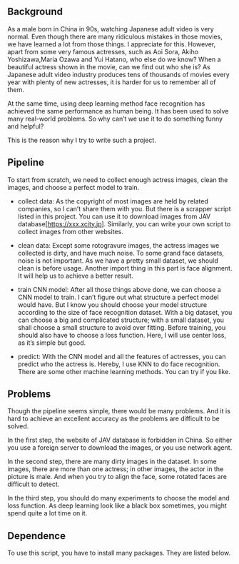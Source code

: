 ## Background

As a male born in China in 90s, watching Japanese adult video is very normal. Even though there are many ridiculous mistakes in those movies, we have learned a lot from those things. I appreciate for this. However, apart from some very famous actresses, such as Aoi Sora, Akiho Yoshizawa,Maria Ozawa and Yui Hatano, who else do we know? When a beautiful actress shown in the movie, can we find out who she is? As Japanese adult video industry produces tens of thousands of movies every year with plenty of new actresses, it is harder for us to remember all of them.

At the same time, using deep learning method face recognition has achieved the same performance as human being. It has been used to solve many real-world problems. So why can’t we use it to do something funny and helpful?

This is the reason why I try to write such a project.

## Pipeline

To start from scratch, we need to collect enough actress images, clean the images, and choose a perfect model to train. 

-	collect data: As the copyright of most images are held by related companies, so I can’t share them with you. But there is a scrapper script listed in this project. You can use it to download images from JAV database[https://xxx.xcity.jp]. Similarly, you can write your own script to collect images from other websites.

-	clean data: Except some rotogravure images, the actress images we collected is dirty, and have much noise. To some grand face datasets, noise is not important. As we have a pretty small dataset, we should clean is before usage. Another import thing in this part is face alignment. It will help us to achieve a better result.

-	train CNN model: After all those things above done, we can choose a CNN model to train. I can’t figure out what structure a perfect model would have. But I know you should choose your model structure according to the size of face recognition dataset. With a big dataset, you can choose a big and complicated structure; with a small dataset, you shall choose a small structure to avoid over fitting. Before training, you should also have to choose a loss function. Here, I will use center loss, as it’s simple but good.

-	predict: With the CNN model and all the features of actresses, you can predict who the actress is. Hereby, I use KNN to do face recognition. There are some other machine learning methods. You can try if you like.

## Problems

Though the pipeline seems simple, there would be many problems. And it is hard to achieve an excellent accuracy as the problems are difficult to be solved. 

In the first step, the website of JAV database is forbidden in China. So either you use a foreign server to download the images, or you use network agent. 

In the second step, there are many dirty images in the dataset. In some images, there are more than one actress; in other images, the actor in the picture is male. And when you try to align the face, some rotated faces are difficult to detect.

In the third step, you should do many experiments to choose the model and loss function. As deep learning look like a black box sometimes, you might spend quite a lot time on it. 

## Dependence

To use this script, you have to install many packages. They are listed below.
